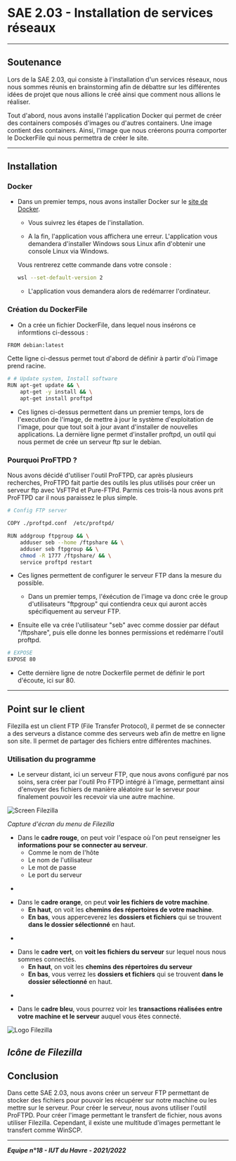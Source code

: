 # SAE 2.03 - Installation de services réseaux

---

## Soutenance

Lors de la SAE 2.03, qui consiste à l'installation d'un services réseaux, nous nous sommes réunis en brainstorming afin de débattre sur les différentes idées de projet que nous allions le créé ainsi que comment nous allions le réaliser.

Tout d'abord, nous avons installé l'application Docker qui permet de créer des containers composés d'images ou d'autres containers.
Une image contient des containers. Ainsi, l'image que nous créerons pourra comporter le DockerFile qui nous permettra de créer le site.

---

## Installation

### Docker

* Dans un premier temps, nous avons installer Docker sur le [site de Docker](https://www.docker.com/products/docker-desktop/, "Site de Docker").
  * Vous suivrez les étapes de l'installation.

  * A la fin, l'application vous affichera une erreur.
  L'application vous demandera d'installer Windows sous Linux afin d'obtenir une console Linux via Windows.
  
  Vous rentrerez cette commande dans votre console :
  
  ```bash
  wsl --set-default-version 2
  ```
  
  * L'application vous demandera alors de redémarrer l'ordinateur.

### Création du DockerFile

* On a crée un fichier DockerFile, dans lequel nous insérons ce informtions ci-dessous :

```bash
FROM debian:latest
```

Cette ligne ci-dessus permet tout d'abord de définir à partir d'où l'image prend racine.

```bash
# # Update system, Install software
RUN apt-get update && \
    apt-get -y install && \
    apt-get install proftpd
```

* Ces lignes ci-dessus permettent dans un premier temps, lors de l'execution de l'image, de mettre à jour le système d'exploitation de l'image, pour que tout soit à jour avant d'installer de nouvelles applications. La dernière ligne permet d'installer proftpd, un outil qui nous permet de crée un serveur ftp sur le debian.

### Pourquoi ProFTPD ?
Nous avons décidé d'utiliser l'outil ProFTPD, car après plusieurs recherches, ProFTPD fait partie des outils les plus utilisés pour créer un serveur ftp avec VsFTPd et Pure-FTPd. Parmis ces trois-là nous avons prit ProFTPD car il nous paraissez le plus simple.

```bash
# Config FTP server

COPY ./proftpd.conf  /etc/proftpd/

RUN addgroup ftpgroup && \
    adduser seb --home /ftpshare && \
    adduser seb ftpgroup && \
    chmod -R 1777 /ftpshare/ && \
    service proftpd restart
```

* Ces lignes permettent de configurer le serveur FTP dans la mesure du possible.
  * Dans un premier temps, l'éxécution de l'image va donc crée le group d'utilisateurs "ftpgroup" qui contiendra ceux qui auront accès spécifiquement au serveur FTP.


 * Ensuite elle va crée l'utilisateur "seb" avec comme dossier par défaut "/ftpshare", puis elle donne les bonnes permissions et redémarre l'outil proftpd.

```bash
# EXPOSE
EXPOSE 80
```

* Cette dernière ligne de notre Dockerfile permet de définir le port d'écoute, ici sur 80.

---

## Point sur le client

Filezilla est un client FTP (File Transfer Protocol), il permet de se connecter a des serveurs a distance comme des serveurs web afin de mettre en ligne son site. Il permet de partager des fichiers entre différentes machines.

### Utilisation du programme

* Le serveur distant, ici un serveur FTP, que nous avons configuré par nos soins, sera créer par l'outil Pro FTPD intégré à l'image, permettant ainsi d'envoyer des fichiers de manière aléatoire sur le serveur pour finalement pouvoir les recevoir via une autre machine.

![Screen Filezilla](https://zupimages.net/up/22/21/fg5j.png)

   *Capture d'écran du menu de Filezilla*


* Dans le **cadre rouge**, on peut voir l'espace où l'on peut renseigner les **informations pour se connecter au serveur**.
  * Comme le nom de l'hôte
  * Le nom de l'utilisateur
  * Le mot de passe
  * Le port du serveur

-

* Dans le **cadre orange**, on peut **voir les fichiers de votre machine**.
  * **En haut**, on voit les **chemins des répertoires de votre machine**.
  * **En bas**, vous apperceverez les **dossiers et fichiers** qui se trouvent **dans le dossier sélectionné** en haut.

-

* Dans le **cadre vert**, on **voit les fichiers du serveur** sur lequel nous nous sommes connectés.
  * **En haut**, on voit les **chemins des répertoires du serveur**
  * **En bas**, vous verrez les **dossiers et fichiers** qui se trouvent **dans le dossier sélectionné** en haut.

-

* Dans le **cadre bleu**, vous pourrez voir les **transactions réalisées entre votre machine et le serveur** auquel vous êtes connecté.


![Logo Filezilla](https://comptoir-du-libre.org/img/files/Softwares/64/photo/avatar/Software_logo_FileZilla.png)

   *Icône de Filezilla*
---

## Conclusion

 Dans cette SAE 2.03, nous avons créer un serveur FTP permettant de stocker des fichiers pour pouvoir les récupérer sur notre machine ou les mettre sur le serveur. Pour créer le serveur, nous avons utiliser l'outil ProFTPD. Pour créer l'image permettant le transfert de fichier, nous avons utiliser Filezilla. Cependant, il existe une multitude d'images permettant le transfert comme WinSCP.

---

   ***Equipe n°18 - IUT du Havre - 2021/2022***
